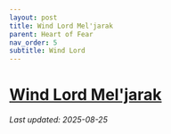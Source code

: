 ```yaml
---
layout: post
title: Wind Lord Mel'jarak
parent: Heart of Fear
nav_order: 5
subtitle: Wind Lord
---
```


# [Wind Lord Mel'jarak](https://www.wowhead.com/mop-classic/npc=62397/wind-lord-meljarak)
*Last updated: 2025-08-25*
